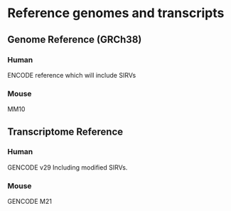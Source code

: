 # Reference genomes and transcripts


## Genome Reference (GRCh38)

### Human 
ENCODE reference which will include SIRVs

### Mouse

MM10

## Transcriptome Reference

### Human
GENCODE v29
Including modified SIRVs.

### Mouse
GENCODE M21
